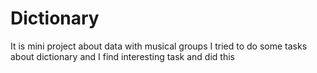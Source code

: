 # Dictionary
It is mini project about data with musical groups
I tried to do some tasks about dictionary and I find interesting task and did this
